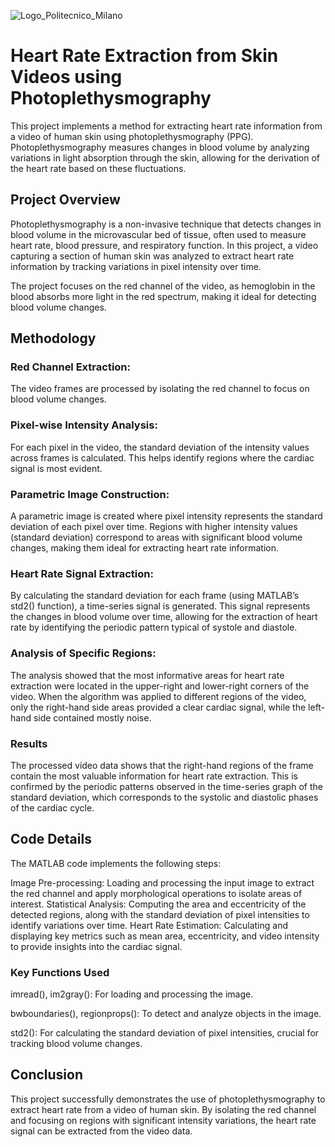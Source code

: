 ![Logo_Politecnico_Milano](https://github.com/user-attachments/assets/979e8edb-0b53-4ad0-b4d4-297af0080bf6)

# Heart Rate Extraction from Skin Videos using Photoplethysmography

This project implements a method for extracting heart rate information from a video of human skin using photoplethysmography (PPG). Photoplethysmography measures changes in blood volume by analyzing variations in light absorption through the skin, allowing for the derivation of the heart rate based on these fluctuations.

## Project Overview

Photoplethysmography is a non-invasive technique that detects changes in blood volume in the microvascular bed of tissue, often used to measure heart rate, blood pressure, and respiratory function. In this project, a video capturing a section of human skin was analyzed to extract heart rate information by tracking variations in pixel intensity over time.

The project focuses on the red channel of the video, as hemoglobin in the blood absorbs more light in the red spectrum, making it ideal for detecting blood volume changes.

## Methodology
### Red Channel Extraction:
The video frames are processed by isolating the red channel to focus on blood volume changes.
### Pixel-wise Intensity Analysis:
For each pixel in the video, the standard deviation of the intensity values across frames is calculated. This helps identify regions where the cardiac signal is most evident.
### Parametric Image Construction:
A parametric image is created where pixel intensity represents the standard deviation of each pixel over time. Regions with higher intensity values (standard deviation) correspond to areas with significant blood volume changes, making them ideal for extracting heart rate information.
### Heart Rate Signal Extraction:
By calculating the standard deviation for each frame (using MATLAB’s std2() function), a time-series signal is generated. This signal represents the changes in blood volume over time, allowing for the extraction of heart rate by identifying the periodic pattern typical of systole and diastole.
### Analysis of Specific Regions:
The analysis showed that the most informative areas for heart rate extraction were located in the upper-right and lower-right corners of the video. When the algorithm was applied to different regions of the video, only the right-hand side areas provided a clear cardiac signal, while the left-hand side contained mostly noise.
### Results
The processed video data shows that the right-hand regions of the frame contain the most valuable information for heart rate extraction. This is confirmed by the periodic patterns observed in the time-series graph of the standard deviation, which corresponds to the systolic and diastolic phases of the cardiac cycle.

## Code Details
The MATLAB code implements the following steps:

Image Pre-processing: Loading and processing the input image to extract the red channel and apply morphological operations to isolate areas of interest.
Statistical Analysis: Computing the area and eccentricity of the detected regions, along with the standard deviation of pixel intensities to identify variations over time.
Heart Rate Estimation: Calculating and displaying key metrics such as mean area, eccentricity, and video intensity to provide insights into the cardiac signal.
### Key Functions Used
imread(), im2gray(): For loading and processing the image.

bwboundaries(), regionprops(): To detect and analyze objects in the image.

std2(): For calculating the standard deviation of pixel intensities, crucial for tracking blood volume changes.

## Conclusion
This project successfully demonstrates the use of photoplethysmography to extract heart rate from a video of human skin. By isolating the red channel and focusing on regions with significant intensity variations, the heart rate signal can be extracted from the video data.
